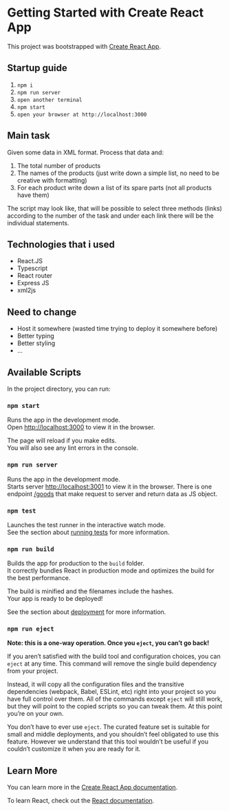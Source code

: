 # Getting Started with Create React App

This project was bootstrapped with [Create React App](https://github.com/facebook/create-react-app).

## Startup guide

1. `npm i`
2. `npm run server`
3. `open another terminal`
4. `npm start`
5. `open your browser at http://localhost:3000`

## Main task

Given some data in XML format. Process that data and:
1. The total number of products
2. The names of the products (just write down a simple list, no need to be creative with formatting) 
3. For each product write down a list of its spare parts (not all products have them)

The script may look like, that will be possible to select three methods (links) according to the number of
the task and under each link there will be the individual statements.

## Technologies that i used

- React.JS
- Typescript
- React router
- Express JS
- xml2js

## Need to change

- Host it somewhere (wasted time trying to deploy it somewhere before)
- Better typing
- Better styling
- ...

## Available Scripts

In the project directory, you can run:

### `npm start`

Runs the app in the development mode.\
Open [http://localhost:3000](http://localhost:3000) to view it in the browser.

The page will reload if you make edits.\
You will also see any lint errors in the console.

### `npm run server`

Runs the app in the development mode.\
Starts server [http://localhost:3001](http://localhost:3001) to view it in the browser.
There is one endpoint [/goods](http://localhost:3001/goods) that make request to server and return data as JS object.

### `npm test`

Launches the test runner in the interactive watch mode.\
See the section about [running tests](https://facebook.github.io/create-react-app/docs/running-tests) for more information.

### `npm run build`

Builds the app for production to the `build` folder.\
It correctly bundles React in production mode and optimizes the build for the best performance.

The build is minified and the filenames include the hashes.\
Your app is ready to be deployed!

See the section about [deployment](https://facebook.github.io/create-react-app/docs/deployment) for more information.

### `npm run eject`

**Note: this is a one-way operation. Once you `eject`, you can’t go back!**

If you aren’t satisfied with the build tool and configuration choices, you can `eject` at any time. This command will remove the single build dependency from your project.

Instead, it will copy all the configuration files and the transitive dependencies (webpack, Babel, ESLint, etc) right into your project so you have full control over them. All of the commands except `eject` will still work, but they will point to the copied scripts so you can tweak them. At this point you’re on your own.

You don’t have to ever use `eject`. The curated feature set is suitable for small and middle deployments, and you shouldn’t feel obligated to use this feature. However we understand that this tool wouldn’t be useful if you couldn’t customize it when you are ready for it.

## Learn More

You can learn more in the [Create React App documentation](https://facebook.github.io/create-react-app/docs/getting-started).

To learn React, check out the [React documentation](https://reactjs.org/).
